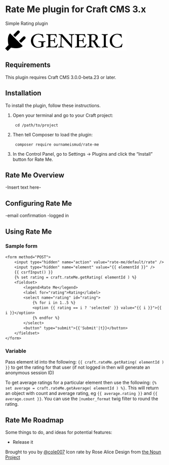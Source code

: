 # Rate Me plugin for Craft CMS 3.x

Simple Rating plugin

![Screenshot](resources/img/plugin-logo.png)

## Requirements

This plugin requires Craft CMS 3.0.0-beta.23 or later.

## Installation

To install the plugin, follow these instructions.

1. Open your terminal and go to your Craft project:

        cd /path/to/project

2. Then tell Composer to load the plugin:

        composer require ournameismud/rate-me

3. In the Control Panel, go to Settings → Plugins and click the “Install” button for Rate Me.

## Rate Me Overview

-Insert text here-

## Configuring Rate Me

-email confirmation
-logged in 


## Using Rate Me

### Sample form

	<form method="POST">
		<input type="hidden" name="action" value="rate-me/default/rate" />
		<input type="hidden" name="element" value="{{ elementId }}" />
		{{ csrfInput() }}
		{% set rating = craft.rateMe.getRating( elementId ) %}
		<fieldset>
			<legend>Rate Me</legend>
			<label for="rating">Rating</label>
			<select name="rating" id="rating">
				{% for i in 1..5 %}
				<option {{ rating == i ? 'selected' }} value="{{ i }}">{{ i }}</option>
				{% endfor %}
			</select>	
			<button" type="submit">{{'Submit'|t}}</button>
		</fieldset>
	</form>

### Variable

Pass element id into the following: `{{ craft.rateMe.getRating( elementId ) }}` to get the rating for that user (if not logged in then will generate an anonymous session ID)

To get average ratings for a particular element then use the following: `{% set average = craft.rateMe.getAverage( elementId ) %}`. This will return an object with count and average rating, eg `{{ average.rating }}` and `{{ average.count }}`. You can use the `|number_format` twig filter to round the rating.



## Rate Me Roadmap

Some things to do, and ideas for potential features:

* Release it

Brought to you by [@cole007](http://ournameismud.co.uk/)
Icon rate by Rose Alice Design from [the Noun Project](https://thenounproject.com/search/?q=rate&i=1966416)